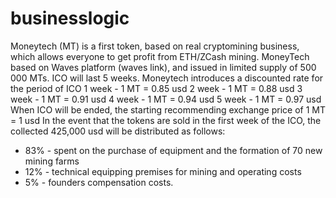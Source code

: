 # businesslogic
 
Moneytech (MT) is a first token, based on real cryptomining business, which allows everyone to get profit from ETH/ZCash mining. 
MoneyTech based on Waves platform (waves link), and issued in limited supply of 500 000 MTs.
ICO will last 5 weeks. Moneytech introduces a discounted rate for the period of ICO 
1 week - 1 MT = 0.85 usd
2 week - 1 MT = 0.88 usd
3 week - 1 MT = 0.91 usd
4 week - 1 MT = 0.94 usd
5 week - 1 MT = 0.97 usd
When ICO will be ended, the starting recommending exchange price of 1 MT = 1 usd
In the event that the tokens are sold in the first week of the ICO, the collected 425,000 usd will be distributed as follows:
- 83% - spent on the purchase of equipment and the formation of 70 new mining farms
- 12% - technical equipping premises for mining and operating costs
- 5% - founders compensation costs.
